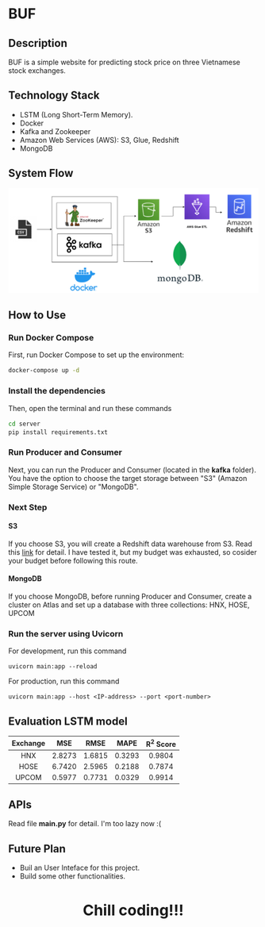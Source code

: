 # BUF

## Description
BUF is a simple website for predicting stock price on three Vietnamese stock exchanges.

## Technology Stack
* LSTM (Long Short-Term Memory).
* Docker
* Kafka and Zookeeper
* Amazon Web Services (AWS): S3, Glue, Redshift
* MongoDB

## System Flow
![System flow](images/System.png)

## How to Use
### Run Docker Compose
First, run Docker Compose to set up the environment:
```bash
docker-compose up -d
```

### Install the dependencies
Then, open the terminal and run these commands
```bash
cd server
pip install requirements.txt
```

### Run Producer and Consumer
Next, you can run the Producer and Consumer (located in the **kafka** folder). You have the option to choose the target storage between "S3" (Amazon Simple Storage Service) or "MongoDB".

### Next Step
#### S3
If you choose S3, you will create a Redshift data warehouse from S3. Read this [link](https://github.com/sinemozturk/INCREMENTAL-DATA-LOADING-FROM-AWS-S3-BUCKET-TO-REDSHIFT-BY-USING-AWS-GLUE-ETL-JOB) for detail. I have tested it, but my budget was exhausted, so cosider your budget before following this route.

#### MongoDB
If you choose MongoDB, before running Producer and Consumer, create a cluster on Atlas and set up a database with three collections: HNX, HOSE, UPCOM

### Run the server using Uvicorn
For development, run this command
```
uvicorn main:app --reload
```
For production, run this command
```
uvicorn main:app --host <IP-address> --port <port-number>
```

## Evaluation LSTM model
| Exchange   |   MSE     |  RMSE     |   MAPE    | R<sup>2</sup> Score |
| :----:     | :-------: | :-------: | :-------: | :-----------------: |
| HNX        | 2.8273    |  1.6815   |  0.3293   |  0.9804 |
| HOSE       | 6.7420    |  2.5965   |  0.2188   |  0.7874 |
| UPCOM      | 0.5977    |  0.7731   |  0.0329   |  0.9914 |

## APIs
Read file **main.py** for detail. I'm too lazy now :(

## Future Plan
* Buil an User Inteface for this project.
* Build some other functionalities.

<h3 style="text-align:center; font-size:30px">Chill coding!!!</h3>
